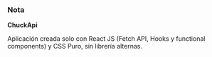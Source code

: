 ### Nota

**ChuckApi**

Aplicación creada solo con React JS (Fetch API, Hooks y functional components)  y CSS Puro, sin librería alternas.
